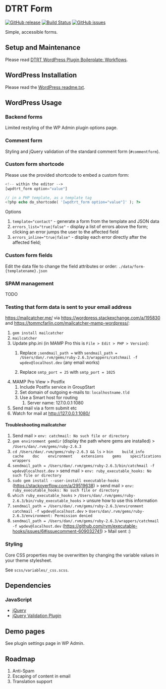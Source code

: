 # DTRT Form

[![GitHub release](https://img.shields.io/github/v/tag/dotherightthing/wpdtrt-form)](https://github.com/dotherightthing/wpdtrt-form/releases) [![Build Status](https://github.com/dotherightthing/wpdtrt-form/workflows/Build%20and%20release%20if%20tagged/badge.svg)](https://github.com/dotherightthing/wpdtrt-form/actions?query=workflow%3A%22Build+and+release+if+tagged%22) [![GitHub issues](https://img.shields.io/github/issues/dotherightthing/wpdtrt-form.svg)](https://github.com/dotherightthing/wpdtrt-form/issues)

Simple, accessible forms.

## Setup and Maintenance

Please read [DTRT WordPress Plugin Boilerplate: Workflows](https://github.com/dotherightthing/wpdtrt-plugin-boilerplate/wiki/Workflows).

## WordPress Installation

Please read the [WordPress readme.txt](readme.txt).

## WordPress Usage

### Backend forms

Limited restyling of the WP Admin plugin options page.

### Comment form

Styling and jQuery validation of the standard comment form (`#commentform`).

### Custom form shortcode

Please use the provided shortcode to embed a custom form:

```php
<!-- within the editor -->
[wpdtrt_form option="value"]

// in a PHP template, as a template tag
<?php echo do_shortcode( '[wpdtrt_form option="value"]' ); ?>
```

Options

1. `template="contact"` - generate a form from the template and JSON data
2. `errors_list="true|false"` - display a list of errors above the form; clicking an error jumps the user to the affected field
3. `errors_inline="true|false"` - display each error directly after the affected field;

### Custom form fields

Edit the data file to change the field attributes or order: `./data/form-{templatename}.json`

### SPAM management

TODO

### Testing that form data is sent to your email address

<https://mailcatcher.me/> via <https://wordpress.stackexchange.com/a/195830> and <https://tommcfarlin.com/mailcatcher-mamp-wordpress/>:

1. `gem install mailcatcher`
2. `mailcatcher`
3. Update php.ini (in MAMP Pro this is `File > Edit > PHP > Version`):
    1. Replace `;sendmail_path =` with `sendmail_path = /Users/dan/.rvm/gems/ruby-2.6.3/wrappers/catchmail -f wpdev@localhost.dev` (any email works)

    1. Replace `smtp_port = 25` with `smtp_port = 1025`
4. MAMP Pro View > Postfix
    1. Include Postfix service in GroupStart
    2. Set domain of outgoing e-mails to: `localhostname.tld`
    3. Use a Smart host for routing
       1. Server name: 127.0.0.1:1080
5. Send mail via a form submit etc
6. Watch for mail at <http://127.0.0.1:1080/>

#### Troubleshooting mailcatcher

1. Send mail > `env: catchmail: No such file or directory`
1. `gem environment gemdir` (display the path where gems are installed) > `/Users/dan/.rvm/gems/ruby-2.6.3`
1. `cd /Users/dan/.rvm/gems/ruby-2.6.3 && ls` > `bin    build_info    cache    doc    environment    extensions    gems    specifications    wrappers`
1. `sendmail_path = /Users/dan/.rvm/gems/ruby-2.6.3/bin/catchmail -f wpdev@localhost.dev` > send mail > `env: ruby_executable_hooks: No such file or directory`
1. `sudo gem install --user-install executable-hooks` (<https://stackoverflow.com/a/29519638>) > send mail > `env: ruby_executable_hooks: No such file or directory`
1. `which ruby_executable_hooks` > `/Users/dan/.rvm/gems/ruby-2.6.3/bin/ruby_executable_hooks` > unsure how to use this information
1. `sendmail_path = /Users/dan/.rvm/gems/ruby-2.6.3/environment catchmail -f wpdev@localhost.dev` > `Users/dan/.rvm/gems/ruby-2.6.3/environment: Permission denied`
1. `sendmail_path = /Users/dan/.rvm/gems/ruby-2.6.3/wrappers/catchmail -f wpdev@localhost.dev` (<https://github.com/rvm/executable-hooks/issues/6#issuecomment-609032741>) > Mail sent :)

### Styling

Core CSS properties may be overwritten by changing the variable values in your theme stylesheet.

See `scss/variables/_css.scss`.

## Dependencies

### JavaScript

* [jQuery](https://jquery.com/)
* [jQuery Validation Plugin](https://jqueryvalidation.org/)

## Demo pages

See plugin settings page in WP Admin.

## Roadmap

1. Anti-Spam
2. Escaping of content in email
3. Translation support
